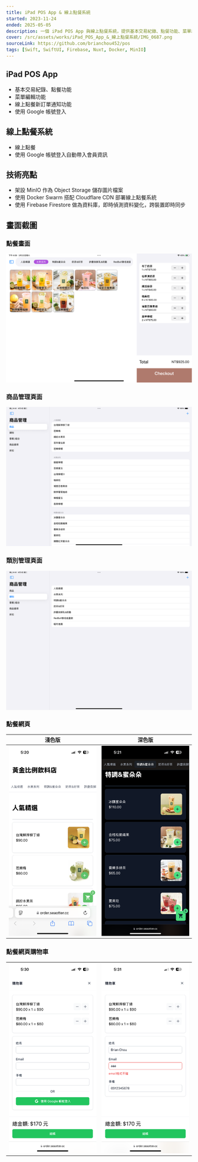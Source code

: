 ```yaml
---
title: iPad POS App & 線上點餐系統
started: 2023-11-24
ended: 2025-05-05
description: 一個 iPad POS App 與線上點餐系統，提供基本交易紀錄、點餐功能、菜單編輯、線上點餐等功能
cover: /src/assets/works/iPad_POS_App_&_線上點餐系統/IMG_0687.png
sourceLink: https://github.com/brianchou452/pos
tags: [Swift, SwiftUI, Firebase, Nuxt, Docker, MinIO]
---
```


## iPad POS App

- 基本交易紀錄、點餐功能
- 菜單編輯功能
- 線上點餐新訂單通知功能
- 使用 Google 帳號登入

## 線上點餐系統

- 線上點餐
- 使用 Google 帳號登入自動帶入會員資訊

## 技術亮點

- 架設 MinIO 作為 Object Storage 儲存圖片檔案
- 使用 Docker Swarm 搭配 Cloudflare CDN 部署線上點餐系統
- 使用 Firebase Firestore 做為資料庫，即時偵測資料變化，跨裝置即時同步

## 畫面截圖

### 點餐畫面

![點餐畫面](/src/assets/works/iPad_POS_App_&_線上點餐系統/IMG_0687.png "點餐畫面")

### 商品管理頁面

![商品管理頁面](/src/assets/works/iPad_POS_App_&_線上點餐系統/商品管理頁面.png "商品管理頁面")

### 類別管理頁面

![類別管理頁面](/src/assets/works/iPad_POS_App_&_線上點餐系統/類別管理頁面.png "類別管理頁面")

### 點餐網頁

| 淺色版 | 深色版 |
|---|---|
| ![點餐網頁淺色版](/src/assets/works/iPad_POS_App_&_線上點餐系統/IMG_8561.PNG "點餐網頁淺色版") | ![點餐網頁深色版](/src/assets/works/iPad_POS_App_&_線上點餐系統/IMG_8562.PNG "點餐網頁深色版") |

### 點餐網頁購物車

|  |  |
|---|---|
| ![點餐網頁購物車](/src/assets/works/iPad_POS_App_&_線上點餐系統/IMG_8569.PNG "點餐網頁購物車") | ![點餐網頁購物車（錯誤的email格式）](/src/assets/works/iPad_POS_App_&_線上點餐系統/IMG_8571.PNG "點餐網頁購物車（錯誤的email格式）") |
